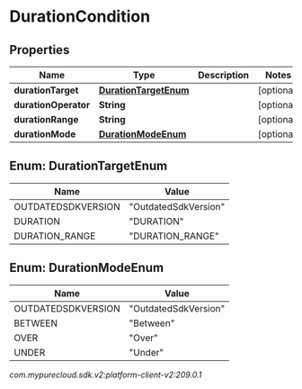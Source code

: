 # DurationCondition


## Properties

| Name | Type | Description | Notes |
| ------------ | ------------- | ------------- | ------------- |
| **durationTarget** | [**DurationTargetEnum**](#Enum--DurationTargetEnum) |  |  [optional] |
| **durationOperator** | **String** |  |  [optional] |
| **durationRange** | **String** |  |  [optional] |
| **durationMode** | [**DurationModeEnum**](#Enum--DurationModeEnum) |  |  [optional] |


## Enum: DurationTargetEnum

| Name | Value |
| ---- | ----- |
| OUTDATEDSDKVERSION | &quot;OutdatedSdkVersion&quot; | 
| DURATION | &quot;DURATION&quot; | 
| DURATION_RANGE | &quot;DURATION_RANGE&quot; | 


## Enum: DurationModeEnum

| Name | Value |
| ---- | ----- |
| OUTDATEDSDKVERSION | &quot;OutdatedSdkVersion&quot; | 
| BETWEEN | &quot;Between&quot; | 
| OVER | &quot;Over&quot; | 
| UNDER | &quot;Under&quot; | 




_com.mypurecloud.sdk.v2:platform-client-v2:209.0.1_
